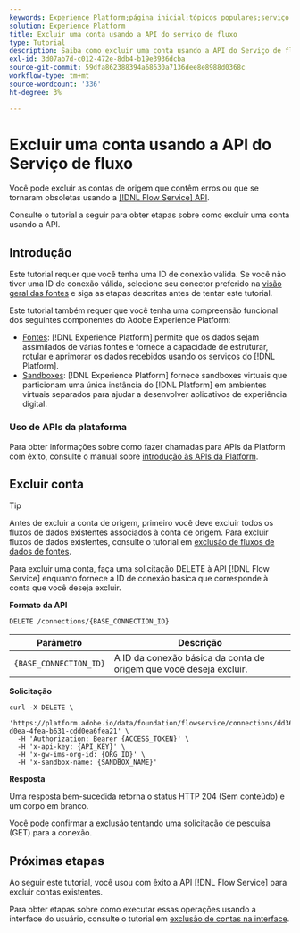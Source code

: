 ```yaml
---
keywords: Experience Platform;página inicial;tópicos populares;serviço de fluxo;excluir contas;excluir;api
solution: Experience Platform
title: Excluir uma conta usando a API do serviço de fluxo
type: Tutorial
description: Saiba como excluir uma conta usando a API do Serviço de fluxo.
exl-id: 3d07ab7d-c012-472e-8db4-b19e3936dcba
source-git-commit: 59dfa862388394a68630a7136dee8e8988d0368c
workflow-type: tm+mt
source-wordcount: '336'
ht-degree: 3%

---
```


# Excluir uma conta usando a API do Serviço de fluxo

Você pode excluir as contas de origem que contêm erros ou que se tornaram obsoletas usando a [[!DNL Flow Service] API](https://www.adobe.io/experience-platform-apis/references/flow-service/).

Consulte o tutorial a seguir para obter etapas sobre como excluir uma conta usando a API.

## Introdução

Este tutorial requer que você tenha uma ID de conexão válida. Se você não tiver uma ID de conexão válida, selecione seu conector preferido na [visão geral das fontes](../../home.md) e siga as etapas descritas antes de tentar este tutorial.

Este tutorial também requer que você tenha uma compreensão funcional dos seguintes componentes do Adobe Experience Platform:

* [Fontes](../../home.md): [!DNL Experience Platform] permite que os dados sejam assimilados de várias fontes e fornece a capacidade de estruturar, rotular e aprimorar os dados recebidos usando os serviços do [!DNL Platform].
* [Sandboxes](../../../sandboxes/home.md): [!DNL Experience Platform] fornece sandboxes virtuais que particionam uma única instância do [!DNL Platform] em ambientes virtuais separados para ajudar a desenvolver aplicativos de experiência digital.

### Uso de APIs da plataforma

Para obter informações sobre como fazer chamadas para APIs da Platform com êxito, consulte o manual sobre [introdução às APIs da Platform](../../../landing/api-guide.md).

## Excluir conta

>[!TIP]
>
>Antes de excluir a conta de origem, primeiro você deve excluir todos os fluxos de dados existentes associados à conta de origem. Para excluir fluxos de dados existentes, consulte o tutorial em [exclusão de fluxos de dados de fontes](./delete-dataflows.md).

Para excluir uma conta, faça uma solicitação DELETE à API [!DNL Flow Service] enquanto fornece a ID de conexão básica que corresponde à conta que você deseja excluir.

**Formato da API**

```http
DELETE /connections/{BASE_CONNECTION_ID}
```

| Parâmetro | Descrição |
| --- | --- |
| `{BASE_CONNECTION_ID}` | A ID da conexão básica da conta de origem que você deseja excluir. |

**Solicitação**

```shell
curl -X DELETE \
  'https://platform.adobe.io/data/foundation/flowservice/connections/dd3631cd-d0ea-4fea-b631-cdd0ea6fea21' \
  -H 'Authorization: Bearer {ACCESS_TOKEN}' \
  -H 'x-api-key: {API_KEY}' \
  -H 'x-gw-ims-org-id: {ORG_ID}' \
  -H 'x-sandbox-name: {SANDBOX_NAME}'
```

**Resposta**

Uma resposta bem-sucedida retorna o status HTTP 204 (Sem conteúdo) e um corpo em branco.

Você pode confirmar a exclusão tentando uma solicitação de pesquisa (GET) para a conexão.

## Próximas etapas

Ao seguir este tutorial, você usou com êxito a API [!DNL Flow Service] para excluir contas existentes.

Para obter etapas sobre como executar essas operações usando a interface do usuário, consulte o tutorial em [exclusão de contas na interface](../../tutorials/ui/delete-accounts.md).
